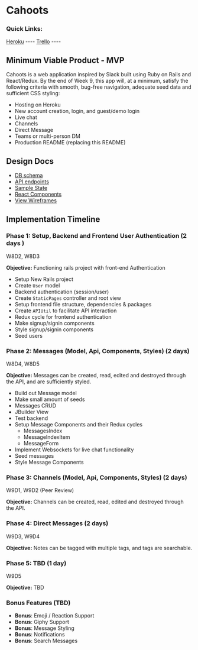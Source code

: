 # Cahoots

### Quick Links:
[Heroku][heroku] ---- [Trello][trello] ----

[heroku]: https://cahootz.herokuapp.com
[trello]: https://trello.com/b/nG73Ztn9/aa-fullstack-project

## Minimum Viable Product - MVP

Cahoots is a web application inspired by Slack built using Ruby on Rails
and React/Redux. By the end of Week 9, this app will, at a minimum, satisfy the
following criteria with smooth, bug-free navigation, adequate seed data and
sufficient CSS styling:

* Hosting on Heroku
* New account creation, login, and guest/demo login
* Live chat
* Channels
* Direct Message
* Teams or multi-person DM
* Production README (replacing this README)


## Design Docs
* [DB schema][schema]
* [API endpoints][api-endpoints]
* [Sample State][sample-state]
* [React Components][components]
* [View Wireframes][wireframes]

[schema]: schema.md
[api-endpoints]: api-endpoints.md
[sample-state]: sample-state.md
[components]: component-hierarchy.md
[wireframes]: wireframes/

## Implementation Timeline

### Phase 1: Setup, Backend and Frontend User Authentication (2 days )

W8D2, W8D3

**Objective:** Functioning rails project with front-end Authentication

- Setup New Rails project
- Create `User` model
- Backend authentication (session/user)
- Create `StaticPages` controller and root view
- Setup frontend file structure, dependencies & packages
- Create `APIUtil` to facilitate API interaction
- Redux cycle for frontend authentication
- Make signup/signin components
- Style signup/signin components
- Seed users

### Phase 2: Messages (Model, Api, Components, Styles) (2 days)

W8D4, W8D5

**Objective:** Messages can be created, read, edited and destroyed through the API, and are sufficiently styled.

 - Build out Message model
 - Make small amount of seeds
 - Messages CRUD
 - JBuilder View
 - Test backend
 - Setup Message Components and their Redux cycles
   - MessagesIndex
   - MessageIndexItem
   - MessageForm
 - Implement Websockets for live chat functionality
 - Seed messages
 - Style Message Components

### Phase 3: Channels (Model, Api, Components, Styles) (2 days)

W9D1, W9D2 (Peer Review)

**Objective:** Channels can be created, read, edited and destroyed through the API.

### Phase 4: Direct Messages (2 days)

W9D3, W9D4

**Objective:** Notes can be tagged with multiple tags, and tags are searchable.

### Phase 5: TBD (1 day)

W9D5

**Objective:** TBD

### Bonus Features (TBD)
* **Bonus**: Emoji / Reaction Support
* **Bonus**: Giphy Support
* **Bonus**: Message Styling
* **Bonus**: Notifications
* **Bonus**: Search Messages
